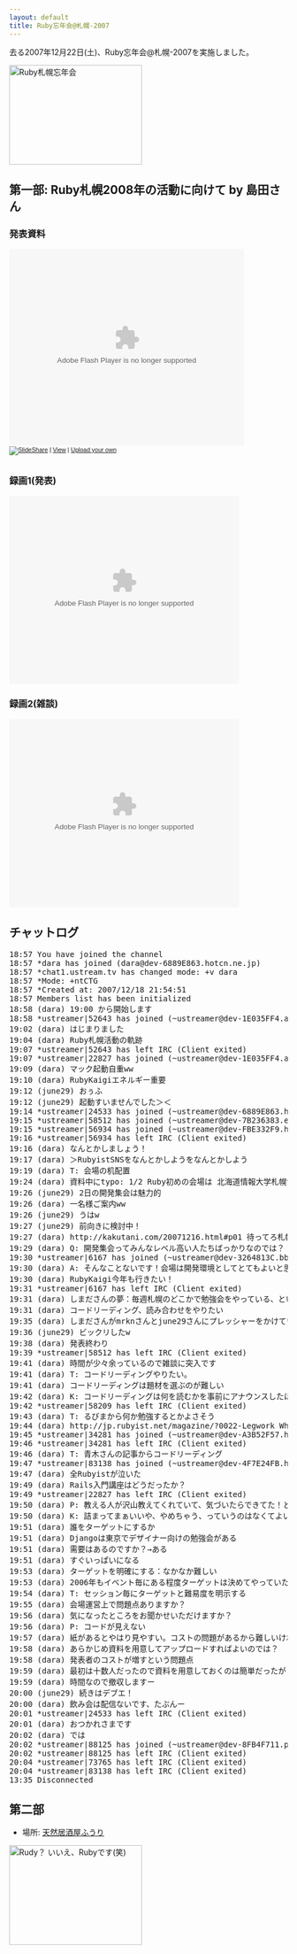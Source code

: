 ```yaml
---
layout: default
title: Ruby忘年会@札幌-2007
---
```

去る2007年12月22日(土)、Ruby忘年会@札幌-2007を実施しました。

<a href="http://www.flickr.com/photos/darashi/2148358043/" title="Ruby札幌忘年会 by darashi, on Flickr"><img src="http://farm3.static.flickr.com/2112/2148358043_1a544fc53e_m.jpg" width="240" height="180" alt="Ruby札幌忘年会" /></a>

## 第一部: Ruby札幌2008年の活動に向けて by 島田さん
### 発表資料
<div style="width:425px;text-align:left" id="__ss_211636"><object style="margin:0px" width="425" height="355"><param name="movie" value="http://static.slideshare.net/swf/ssplayer2.swf?doc=ruby2008-1198507696839313-4"/><param name="allowFullScreen" value="true"/><param name="allowScriptAccess" value="always"/><embed src="http://static.slideshare.net/swf/ssplayer2.swf?doc=ruby2008-1198507696839313-4" type="application/x-shockwave-flash" allowscriptaccess="always" allowfullscreen="true" width="425" height="355"></embed></object><div style="font-size:11px;font-family:tahoma,arial;height:26px;padding-top:2px;"><a href="http://www.slideshare.net/?src=embed"><img src="http://static.slideshare.net/swf/logo_embd.png" style="border:0px none;margin-bottom:-5px" alt="SlideShare"/></a> | <a href="http://www.slideshare.net/snoozer05/ruby2008" title="View 'Ruby札幌2008年の活動に向けて' on SlideShare">View</a> | <a href="http://www.slideshare.net/upload">Upload your own</a></div></div>

### 録画1(発表)
<embed width="416" height="340" flashvars="autoplay=false" src="http://ustream.tv/XBlIvfp0y8qZzKCjDRYsLE0MZvteE4Pm.usv" type="application/x-shockwave-flash" wmode="transparent" />

### 録画2(雑談)
<embed width="416" height="340" flashvars="autoplay=false" src="http://ustream.tv/jGRJ.yPM0klQJnRoiWYhfYbOmTem0Ia5.usv" type="application/x-shockwave-flash" wmode="transparent" />

## チャットログ
<pre>
18:57 You have joined the channel
18:57 *dara has joined (dara@dev-6889E863.hotcn.ne.jp)
18:57 *chat1.ustream.tv has changed mode: +v dara
18:57 *Mode: +ntCTG
18:57 *Created at: 2007/12/18 21:54:51
18:57 Members list has been initialized
18:58 (dara) 19:00 から開始します
18:58 *ustreamer|52643 has joined (~ustreamer@dev-1E035FF4.ap122.ftth.ucom.ne.jp)
19:02 (dara) はじまりました
19:04 (dara) Ruby札幌活動の軌跡
19:07 *ustreamer|52643 has left IRC (Client exited)
19:07 *ustreamer|22827 has joined (~ustreamer@dev-1E035FF4.ap122.ftth.ucom.ne.jp)
19:09 (dara) マック起動自重ww
19:10 (dara) RubyKaigiエネルギー重要
19:12 (june29) おぅふ
19:12 (june29) 起動すいませんでした＞＜
19:14 *ustreamer|24533 has joined (~ustreamer@dev-6889E863.hotcn.ne.jp)
19:15 *ustreamer|58512 has joined (~ustreamer@dev-7B236383.e11.eacc.dti.ne.jp)
19:15 *ustreamer|56934 has joined (~ustreamer@dev-FBE332F9.hokkaido.ocn.ne.jp)
19:16 *ustreamer|56934 has left IRC (Client exited)
19:16 (dara) なんとかしましょう！
19:17 (dara) ＞RubyistSNSをなんとかしようをなんとかしよう
19:19 (dara) T: 会場の机配置
19:24 (dara) 資料中にtypo: 1/2 Ruby初めの会場は 北海道情報大学札幌サテライトです
19:26 (june29) 2日の開発集会は魅力的
19:26 (dara) 一名様ご案内ww
19:26 (june29) うはw
19:27 (june29) 前向きに検討中！
19:27 (dara) http://kakutani.com/20071216.html#p01 待ってろ札幌
19:29 (dara) Q: 開発集会ってみんなレベル高い人たちばっかりなのでは？
19:30 *ustreamer|6167 has joined (~ustreamer@dev-3264813C.bbtec.net)
19:30 (dara) A: そんなことないです！会場は開発環境としてとてもよいと思うので、みんなで集まってやれるといいと思います
19:30 (dara) RubyKaigi今年も行きたい！
19:31 *ustreamer|6167 has left IRC (Client exited)
19:31 (dara) しまださんの夢：毎週札幌のどこかで勉強会をやっている、という状態になってほしい！
19:31 (dara) コードリーディング、読み合わせをやりたい
19:35 (dara) しまださんがmrknさんとjune29さんにプレッシャーをかけているところ←いまここ
19:36 (june29) ビックリしたw
19:38 (dara) 発表終わり
19:39 *ustreamer|58512 has left IRC (Client exited)
19:41 (dara) 時間が少々余っているので雑談に突入です
19:41 (dara) T: コードリーディングやりたい。
19:41 (dara) コードリーディングは題材を選ぶのが難しい
19:42 (dara) K: コードリーディングは何を読むかを事前にアナウンスしたほうがいい
19:42 *ustreamer|58209 has left IRC (Client exited)
19:43 (dara) T: るびまから何か勉強するとかよさそう
19:44 (dara) http://jp.rubyist.net/magazine/?0022-Legwork Whitespace
19:45 *ustreamer|34281 has joined (~ustreamer@dev-A3B52F57.hokkaido.ocn.ne.jp)
19:46 *ustreamer|34281 has left IRC (Client exited)
19:46 (dara) T: 青木さんの記事からコードリーディング
19:47 *ustreamer|83138 has joined (~ustreamer@dev-4F7E24FB.hokkaido.ocn.ne.jp)
19:47 (dara) 全Rubyistが泣いた
19:49 (dara) Rails入門講座はどうだったか？
19:49 *ustreamer|22827 has left IRC (Client exited)
19:50 (dara) P: 教える人が沢山教えてくれていて、気づいたらできてた！という感じに。
19:50 (dara) K: 詰まってまぁいいや、やめちゃう、っていうのはなくてよい
19:51 (dara) 誰をターゲットにするか
19:51 (dara) Djangoは東京でデザイナー向けの勉強会がある
19:51 (dara) 需要はあるのですか？→ある
19:51 (dara) すぐいっぱいになる
19:53 (dara) ターゲットを明確にする：なかなか難しい
19:53 (dara) 2006年もイベント毎にある程度ターゲットは決めてやっていた
19:54 (dara) T: セッション毎にターゲットと難易度を明示する
19:55 (dara) 会場運営上で問題点ありますか？
19:56 (dara) 気になったところをお聞かせいただけますか？
19:56 (dara) P: コードが見えない
19:57 (dara) 紙があるとやはり見やすい。コストの問題があるから難しいけれど・・・。
19:58 (dara) あらかじめ資料を用意してアップロードすればよいのでは？
19:58 (dara) 発表者のコストが増すという問題点
19:59 (dara) 最初は十数人だったので資料を用意しておくのは簡単だったが・・・
19:59 (dara) 時間なので撤収しますー
20:00 (june29) 続きはデブエ！
20:00 (dara) 飲み会は配信ないです、たぶんー
20:01 *ustreamer|24533 has left IRC (Client exited)
20:01 (dara) おつかれさまです
20:02 (dara) では
20:02 *ustreamer|88125 has joined (~ustreamer@dev-8FB4F711.ppp.dion.ne.jp)
20:02 *ustreamer|88125 has left IRC (Client exited)
20:04 *ustreamer|73765 has left IRC (Client exited)
20:04 *ustreamer|83138 has left IRC (Client exited)
13:35 Disconnected
</pre>

## 第二部
- 場所: [天然居酒屋ふうり](http://r.gnavi.co.jp/h146601/map1.htm)

<a href="http://www.flickr.com/photos/darashi/2149153168/" title="Rudy？ いいえ、Rubyです(笑) by darashi, on Flickr"><img src="http://farm3.static.flickr.com/2378/2149153168_1e660f4db5_m.jpg" width="240" height="180" alt="Rudy？ いいえ、Rubyです(笑)" /></a>
